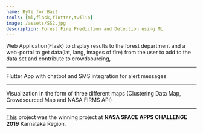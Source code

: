 ```yaml
---
name: Byte for Bait
tools: [ml,flask,flutter,twilio]
image: /assets/SS2.jpg
description: Forest Fire Prediction and Detection using ML
---
```


Web Application(Flask) to display results to the forest department and a web-portal to get data(lat, lang, images of fire) from the user to add to the data set and contribute to crowdsourcing,
***
Flutter App with chatbot and SMS integration for alert messages
***
Visualization in the form of three different maps (Clustering Data Map, Crowdsourced Map and NASA FIRMS API)
***

[This](https://github.com/sunchit17/Byte-for-Bait-1) project was the winning project at **NASA SPACE APPS CHALLENGE 2019** Karnataka Region.
